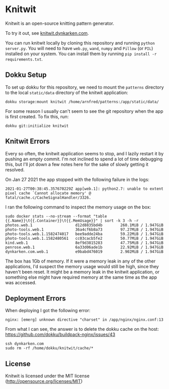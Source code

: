 Knitwit
================

Knitwit is an open-source knitting pattern generator.

To try it out, see [knitwit.dynkarken.com](http://knitwit.dynkarken.com).

You can run knitwit locally by cloning this repository and running ```python server.py```. You will need to have ```web.py```, ```wand```, ```numpy``` and ```Pillow``` (or ```PIL```) installed on your system. You can install them by running ```pip install -r requirements.txt```.

Dokku Setup
-----------

To set up dokku for this repository, we need to mount the `patterns` directory to the local `static/data` directory of the knitwit application:

```
dokku storage:mount knitwit /home/arnfred/patterns:/app/static/data/
```

For some reason I usually can't seem to see the git repository when the app is first created. To fix this, run:

```
dokku git:initialize knitwit
```

Knitwit Errors
--------------

Every so often, the knitwit application seems to stop, and I lazily restart it by pushing an empty commit. I'm not inclined to spend a lot of time debugging this, but I'll jot down a few notes here for the sake of slowly getting it resolved.

On Jan 27 2021 the app stopped with the following failure in the logs:

```
2021-01-27T00:38:45.357670229Z app[web.1]: python2.7: unable to extent pixel cache `Cannot allocate memory' @ fatal/cache.c/CacheSignalHandler/3326.
```

I ran the following command to inspect the memory usage on the box:

```
sudo docker stats --no-stream --format "table {{.Name}}\t{{.Container}}\t{{.MemUsage}}" | sort -k 3 -h -r
photos.web.1                   d12d8835bd4b        260.1MiB / 1.947GiB
photo-tools.web.1              36a4cf6b8a73        97.27MiB / 1.947GiB
photo-tools.web.1.1582474017   bee9adde24ba        59.22MiB / 1.947GiB
photo-tools.web.1.1582480561   cc03cacb5fe2        50.77MiB / 1.947GiB
kind.web.1                     8ef9d3815283        47.75MiB / 1.947GiB
penrose.web.1                  6a33d06ade1b        22.92MiB / 1.947GiB
dynkarken.com.web.1            e9babd476019        2.902MiB / 1.947GiB
```

The box has 1Gb of memory. If it were a memory leak in any of the other applications, I'd suspect the memory usage would still be high, since they haven't been reset. It might be a memory leak in the knitwit application, or something else might have required memory at the same time as the app was accessed.

Deployment Errors
-----------------

When deploying I got the following error:

```
nginx: [emerg] unknown directive "charset" in /app/nginx/nginx.conf:13
```

From what I can see, the answer is to delete the dokku cache on the host: https://github.com/dokku/buildpack-nginx/issues/43 

```
ssh dynkarken.com
sudo rm -rf /home/dokku/knitwit/cache/*
```

License
-------

Knitwit is licensed under the MIT license (http://opensource.org/licenses/MIT)
